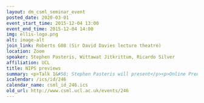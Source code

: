 ```yaml
---
layout: dm_csml_seminar_event
posted_date: 2020-03-01
event_start_time: 2015-12-04 13:00
event_end_time: 2015-12-04 14:00
img: ellis-logo.png
alt: image-alt
join_link: Roberts G08 (Sir David Davies lecture theatre)
location: Zoom
speaker: Stephen Pasteris, Wittawat Jitkrittum, Ricardo Silver
affiliation: UCL
title: NIPS previews
summary: <p>Talk 1&#58; Stephen Pasteris will present</p><p>Online Prediction at the Limit of Zero Temperature</p><p>by Mark Herbster and Stephen Pasteris</p><p>Abstract&#58;</p><p>We design an online algorithm to classify the vertices of a graph. Underpinning the algorithm is the probability distribution of an Ising model isomorphic to the graph. Each classification is based on predicting the label with maximum marginal probability in the limit of zero-temperature with respect to the labels and vertices seen so far. Computing these classifications is unfortunately based on a #P- complete problem. This motivates us to develop an algorithm for which we give a sequential guarantee in the online mistake bound framework. Our algorithm is optimal when the graph is a tree matching the prior results in [?]. For a general graph, the algorithm exploits the additional connectivity over a tree to provide a per-cluster bound. The algorithm is efficient, as the cumulative time to sequen- tially predict all of the vertices of the graph is quadratic in the size of the graph.</p><p>Talk 2&#58; Wittawat Jitkrittum will present</p><p>Bayesian Manifold Learning&#58; The Locally Linear Latent Variable Model</p><p>by</p><p>Mijung Park, Wittawat Jitkrittum,  Ahmad Qamar, Zoltan Szabo,  Lars Buesing,  Maneesh Sahani</p><p>Abstract&#58; We introduce the Locally Linear Latent Variable Model (LL-LVM), a probabilistic model for non-linear manifold discovery that describes a joint distribution over observations, their manifold coordinates and locally linear maps conditioned on a set of neighbourhood relationships. The model allows  straightforward variational optimisation of the posterior distribution on coordinates and locally linear maps from the latent space to the observation space given the data.  Thus, the LL-LVM encapsulates the local-geometry preserving intuitions that underlie non-probabilistic methods such as locally linear embedding<br/>(LLE). Its probabilistic semantics make it easy to evaluate the quality of hypothesised neighbourhood relationships, select the intrinsic dimensionality of the manifold, construct out-of-sample extensions and to combine the manifold model with additional probabilistic models that capture the structure of coordinates within the manifold.</p><p>Talk 3&#58;  Ricardo Silver will present</p><p>Bandits with Unobserved Confounders&#58; A Causal Approach</p><p>by</p><p>Elias Bareinboim<br/>Andrew Forney<br/>Judea Pearl</p><p>The Multi-Armed Bandit problem constitutes an archetypal setting for sequential<br/>decision-making, permeating multiple domains including engineering, business,<br/>and medicine.   One of the hallmarks of a bandit setting is the agent’s capacity<br/>to explore its environment through active intervention, which contrasts with the<br/>ability to collect passive data by estimating associational relationships between<br/>actions and payouts.  The existence of unobserved confounders, namely unmea-<br/>sured variables affecting both the action and the outcome variables, implies that<br/>these two data-collection modes will in general not coincide.  In this paper, we<br/>show that formalizing this distinction has conceptual and algorithmic implications<br/>to the bandit setting. The current generation of bandit algorithms implicitly try to<br/>maximize  rewards  based  on  estimation  of  the  experimental  distribution,  which<br/>we show is not always the best strategy to pursue.  Indeed, to achieve low regret<br/>in certain realistic classes of bandit problems (namely, in the face of unobserved<br/>confounders), both experimental and observational quantities are required by the<br/>rational agent. After this realization, we propose an optimization metric (employ-<br/>ing both experimental and observational distributions) that bandit agents should<br/>pursue, and illustrate its benefits over traditional algorithms.</p><p>http&#58;//ftp.cs.ucla.edu/pub/stat_ser/r460.pdf</p>
icalendar: /ics/id/246
calendar_name: csml_id_246.ics
old_url: http://www.csml.ucl.ac.uk/events/246
---
```

